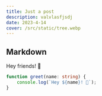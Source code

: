 ```yaml
---
title: Just a post
description: valvlasfjsdj
date: 2023-4-14
cover: /src/static/tree.webp
---
```


## Markdown

Hey friends! 👋

```ts
function greet(name: string) {
	console.log(`Hey ${name}! 👋`);
}
```
